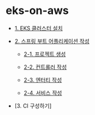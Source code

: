 # eks-on-aws

* [1. EKS 클러스터 설치](https://github.com/gnosia93/container-on-aws/blob/main/tutorial/eks-cluster-launch.md)

* [2. 스프링 부트 어플리케이션 작성]()

  * [2-1. 프로젝트 생성](https://github.com/gnosia93/eks-on-aws/blob/main/tutorial/springboot-shop.md)

  * [2-2. 컨트롤러 작성](https://github.com/gnosia93/eks-on-aws/blob/main/tutorial/springboot-controller.md)
  
  * [2-3. 엔터티 작성](https://github.com/gnosia93/eks-on-aws/blob/main/tutorial/springboot-entity.md)

  * [2-4. 서비스 작성](https://github.com/gnosia93/eks-on-aws/blob/main/tutorial/springboot-service.md)


* [3. CI 구성하기]
